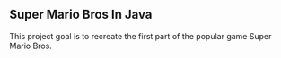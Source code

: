 ## Super Mario Bros In Java

This project goal is to recreate the first part of the popular game Super Mario Bros.
